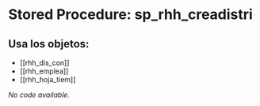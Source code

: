 # Stored Procedure: sp_rhh_creadistri

## Usa los objetos:
- [[rhh_dis_con]]
- [[rhh_emplea]]
- [[rhh_hoja_tiem]]

*No code available.*
